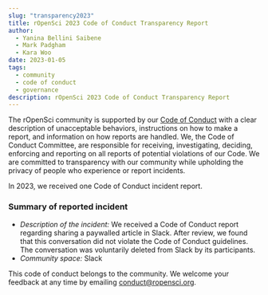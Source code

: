 ```yaml
---
slug: "transparency2023"
title: rOpenSci 2023 Code of Conduct Transparency Report
author:
  - Yanina Bellini Saibene
  - Mark Padgham
  - Kara Woo
date: 2023-01-05
tags:
  - community
  - code of conduct
  - governance
description: rOpenSci 2023 Code of Conduct Transparency Report
---
```


The rOpenSci community is supported by our [Code of Conduct](/code-of-conduct) with a clear description of unacceptable behaviors, 
instructions on how to make a report, and information on how reports are handled. We, the Code of Conduct Committee, 
are responsible for receiving, investigating, deciding, enforcing and reporting on all reports of potential 
violations of our Code. We are committed to transparency with our community while upholding the privacy 
of people who experience or report incidents.

In 2023, we received one Code of Conduct incident report. 

### Summary of reported incident

* _Description of the incident:_  We received a Code of Conduct report regarding sharing a paywalled article in Slack. After review, we found that this conversation did not violate the Code of Conduct guidelines. The conversation was voluntarily deleted from Slack by its participants.
* _Community space:_ Slack


This code of conduct belongs to the community. We welcome your feedback at any time by emailing <conduct@ropensci.org>.